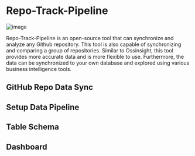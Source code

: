 # Repo-Track-Pipeline
![image](https://user-images.githubusercontent.com/63877/231979451-071bcb54-e46e-48bd-a5db-36664fb1d8c2.png)

Repo-Track-Pipeline is an open-source tool that can synchronize and analyze any Github repository. This tool is also capable of synchronizing and comparing a group of repositories. Similar to Ossinsight, this tool provides more accurate data and is more flexible to use. Furthermore, the data can be synchronized to your own database and explored using various business intelligence tools.

## GitHub Repo Data Sync

## Setup Data Pipeline

## Table Schema

## Dashboard
